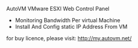 AutoVM
VMware ESXI Web Control  Panel

* Monitoring Bandwidth Per virtual Machine
* Install And Config static IP Address From VM

for buy licence, please visit:
http://my.autovm.net/
